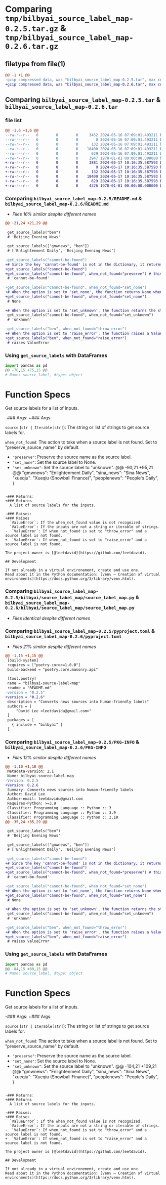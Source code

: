 # Comparing `tmp/bilbyai_source_label_map-0.2.5.tar.gz` & `tmp/bilbyai_source_label_map-0.2.6.tar.gz`

## filetype from file(1)

```diff
@@ -1 +1 @@
-gzip compressed data, was "bilbyai_source_label_map-0.2.5.tar", max compression
+gzip compressed data, was "bilbyai_source_label_map-0.2.6.tar", max compression
```

## Comparing `bilbyai_source_label_map-0.2.5.tar` & `bilbyai_source_label_map-0.2.6.tar`

### file list

```diff
@@ -1,6 +1,6 @@
--rw-r--r--   0        0        0     3452 2024-05-16 07:09:01.493211 bilbyai_source_label_map-0.2.5/README.md
--rw-r--r--   0        0        0        0 2024-05-16 07:09:01.493211 bilbyai_source_label_map-0.2.5/bilbyai/__init__.py
--rw-r--r--   0        0        0      132 2024-05-16 07:09:01.493211 bilbyai_source_label_map-0.2.5/bilbyai/source_label_map/__init__.py
--rw-r--r--   0        0        0    18400 2024-05-16 07:09:01.493211 bilbyai_source_label_map-0.2.5/bilbyai/source_label_map/source_label_map.py
--rw-r--r--   0        0        0      629 2024-05-16 07:09:01.493211 bilbyai_source_label_map-0.2.5/pyproject.toml
--rw-r--r--   0        0        0     3947 1970-01-01 00:00:00.000000 bilbyai_source_label_map-0.2.5/PKG-INFO
+-rw-r--r--   0        0        0     3881 2024-05-17 10:16:35.587593 bilbyai_source_label_map-0.2.6/README.md
+-rw-r--r--   0        0        0        0 2024-05-17 10:16:35.587593 bilbyai_source_label_map-0.2.6/bilbyai/__init__.py
+-rw-r--r--   0        0        0      132 2024-05-17 10:16:35.587593 bilbyai_source_label_map-0.2.6/bilbyai/source_label_map/__init__.py
+-rw-r--r--   0        0        0    18400 2024-05-17 10:16:35.587593 bilbyai_source_label_map-0.2.6/bilbyai/source_label_map/source_label_map.py
+-rw-r--r--   0        0        0      629 2024-05-17 10:16:35.587593 bilbyai_source_label_map-0.2.6/pyproject.toml
+-rw-r--r--   0        0        0     4376 1970-01-01 00:00:00.000000 bilbyai_source_label_map-0.2.6/PKG-INFO
```

### Comparing `bilbyai_source_label_map-0.2.5/README.md` & `bilbyai_source_label_map-0.2.6/README.md`

 * *Files 16% similar despite different names*

```diff
@@ -21,24 +21,29 @@
 
 get_source_labels("ben")
 # 'Beijing Evening News'
 
 get_source_labels(["gmwnews", "ben"]) 
 # ['Enlightenment Daily', 'Beijing Evening News']
 
-get_source_labels("cannot-be-found") 
+# Since the key 'cannot-be-found' is not in the dictionary, it returns the original input.
+get_source_labels("cannot-be-found")
+get_source_labels("cannot-be-found", when_not_found="preserve") # this is the default.
 # 'cannot-be-found'
 
-get_source_labels("cannot-be-found", when_not_found="set_none") 
+# When the option is set to 'set_none', the function returns None when the key is not found.
+get_source_labels("cannot-be-found", when_not_found="set_none")
 # None
 
+# When the option is set to 'set_unknown', the function returns the string "unknown".
 get_source_labels("cannot-be-found", when_not_found="set_unknown") 
 # 'unknown'
 
-get_source_labels("ben", when_not_found="throw_error") 
+# When the option is set to 'raise_error', the function raises a ValueError.
+get_source_labels("ben", when_not_found="raise_error") 
 # raises ValueError
 ```
 
 ### Using `get_source_labels` with DataFrames 
 
 ```python
 import pandas as pd
@@ -70,15 +75,15 @@
 # Name: source_label, dtype: object
 ```
 
 
 # Function Specs
 Get source labels for a list of inputs.
 
-### Args:
+### Args
 
 `source` (`str | Iterable[str]`): The string or list of strings to get source labels for.
   
 `when_not_found`: The action to take when a source label is not found. Set to "preserve_source_name" by default.
 - `"preserve"`: Preserve the source name as the source label. 
 - `"set_none"`: Set the source label to None. 
 - `"set_unknown"`: Set the source label to "unknown". 
@@ -90,21 +95,21 @@
     "gmwnews": "Enlightenment Daily",
     "sina_news": "Sina News",
     "xueqiu": "Xueqiu (Snowball Finance)",
     "peoplenews": "People's Daily",
 }
 ```
 
-### Returns:
+### Returns
   A list of source labels for the inputs.
 
-### Raises:
+### Raises
   `ValueError`: If the when_not_found value is not recognized.
   `ValueError`: If the inputs are not a string or iterable of strings.
-  `ValueError`: If when_not_found is set to "throw_error" and a source label is not found.
+  `ValueError`: If when_not_found is set to "raise_error" and a source label is not found.
 
 The project owner is [@leetdavid](https://github.com/leetdavid).
 
 ## Development
 
 If not already in a virtual environement, create and use one.
 Read about it in the Python documentation: [venv — Creation of virtual environments](https://docs.python.org/3/library/venv.html).
```

### Comparing `bilbyai_source_label_map-0.2.5/bilbyai/source_label_map/source_label_map.py` & `bilbyai_source_label_map-0.2.6/bilbyai/source_label_map/source_label_map.py`

 * *Files identical despite different names*

### Comparing `bilbyai_source_label_map-0.2.5/pyproject.toml` & `bilbyai_source_label_map-0.2.6/pyproject.toml`

 * *Files 21% similar despite different names*

```diff
@@ -1,15 +1,15 @@
 [build-system]
 requires = ["poetry-core>=1.0.0"]
 build-backend = "poetry.core.masonry.api"
 
 [tool.poetry]
 name = "bilbyai-source-label-map"
 readme = "README.md"
-version = "0.2.5"
+version = "0.2.6"
 description = "Converts news sources into human-friendly labels" 
 authors = [
     "David Lee <leetdavidu@gmail.com>"
 ]
 packages = [
   { include = "bilbyai" }
 ]
```

### Comparing `bilbyai_source_label_map-0.2.5/PKG-INFO` & `bilbyai_source_label_map-0.2.6/PKG-INFO`

 * *Files 12% similar despite different names*

```diff
@@ -1,10 +1,10 @@
 Metadata-Version: 2.1
 Name: bilbyai-source-label-map
-Version: 0.2.5
+Version: 0.2.6
 Summary: Converts news sources into human-friendly labels
 Author: David Lee
 Author-email: leetdavidu@gmail.com
 Requires-Python: >=3.9
 Classifier: Programming Language :: Python :: 3
 Classifier: Programming Language :: Python :: 3.9
 Classifier: Programming Language :: Python :: 3.10
@@ -35,24 +35,29 @@
 
 get_source_labels("ben")
 # 'Beijing Evening News'
 
 get_source_labels(["gmwnews", "ben"]) 
 # ['Enlightenment Daily', 'Beijing Evening News']
 
-get_source_labels("cannot-be-found") 
+# Since the key 'cannot-be-found' is not in the dictionary, it returns the original input.
+get_source_labels("cannot-be-found")
+get_source_labels("cannot-be-found", when_not_found="preserve") # this is the default.
 # 'cannot-be-found'
 
-get_source_labels("cannot-be-found", when_not_found="set_none") 
+# When the option is set to 'set_none', the function returns None when the key is not found.
+get_source_labels("cannot-be-found", when_not_found="set_none")
 # None
 
+# When the option is set to 'set_unknown', the function returns the string "unknown".
 get_source_labels("cannot-be-found", when_not_found="set_unknown") 
 # 'unknown'
 
-get_source_labels("ben", when_not_found="throw_error") 
+# When the option is set to 'raise_error', the function raises a ValueError.
+get_source_labels("ben", when_not_found="raise_error") 
 # raises ValueError
 ```
 
 ### Using `get_source_labels` with DataFrames 
 
 ```python
 import pandas as pd
@@ -84,15 +89,15 @@
 # Name: source_label, dtype: object
 ```
 
 
 # Function Specs
 Get source labels for a list of inputs.
 
-### Args:
+### Args
 
 `source` (`str | Iterable[str]`): The string or list of strings to get source labels for.
   
 `when_not_found`: The action to take when a source label is not found. Set to "preserve_source_name" by default.
 - `"preserve"`: Preserve the source name as the source label. 
 - `"set_none"`: Set the source label to None. 
 - `"set_unknown"`: Set the source label to "unknown". 
@@ -104,21 +109,21 @@
     "gmwnews": "Enlightenment Daily",
     "sina_news": "Sina News",
     "xueqiu": "Xueqiu (Snowball Finance)",
     "peoplenews": "People's Daily",
 }
 ```
 
-### Returns:
+### Returns
   A list of source labels for the inputs.
 
-### Raises:
+### Raises
   `ValueError`: If the when_not_found value is not recognized.
   `ValueError`: If the inputs are not a string or iterable of strings.
-  `ValueError`: If when_not_found is set to "throw_error" and a source label is not found.
+  `ValueError`: If when_not_found is set to "raise_error" and a source label is not found.
 
 The project owner is [@leetdavid](https://github.com/leetdavid).
 
 ## Development
 
 If not already in a virtual environement, create and use one.
 Read about it in the Python documentation: [venv — Creation of virtual environments](https://docs.python.org/3/library/venv.html).
```

